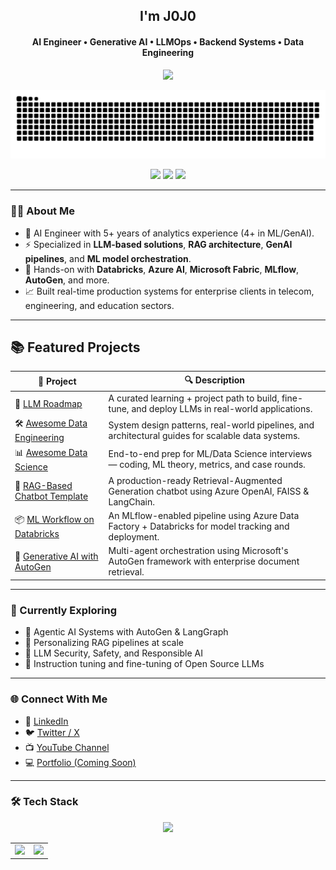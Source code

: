 <h2 align="center">I'm J0J0</h2>
<h4 align="center">AI Engineer • Generative AI • LLMOps • Backend Systems • Data Engineering</h4>

<p align="center">
  <img src="https://readme-typing-svg.demolab.com/?lines=Building+Smart+AI+Systems;LLM%20Specialist%20%7C%20MLOps%20Engineer;Powering+RAG,+ETL,+and+Recommenders;Lifelong+learner+and+open-source+enthusiast&center=true&width=800&height=45&font=Fira%20Code&pause=1000" />
</p>
<p align="left">
   <img src="./assets/contribution_grid_snake.svg" alt="snake">
</p>

<p align="center">
  <img src="https://img.shields.io/github/followers/01-for-all?label=Follow&style=social" />
  <img src="https://img.shields.io/github/stars/01-for-all?style=social" />
  <img src="https://komarev.com/ghpvc/?username=01-for-all&color=brightgreen" />
<!--   <img src="https://img.shields.io/badge/Profile%20views-10k%2B-brightgreen" /> -->

</p>

---

### 👨‍💼 About Me

- 💼 AI Engineer with 5+ years of analytics experience (4+ in ML/GenAI).
- ⚡ Specialized in **LLM-based solutions**, **RAG architecture**, **GenAI pipelines**, and **ML model orchestration**.
- 🧠 Hands-on with **Databricks**, **Azure AI**, **Microsoft Fabric**, **MLflow**, **AutoGen**, and more.
- 📈 Built real-time production systems for enterprise clients in telecom, engineering, and education sectors.

---

## 📚 Featured Projects

| 🚀 Project | 🔍 Description |
|-----------|----------------|
| 🧠 [LLM Roadmap](https://github.com/01-for-all/LLM-Roadmap.git) | A curated learning + project path to build, fine-tune, and deploy LLMs in real-world applications. |
| 🛠️ [Awesome Data Engineering](https://github.com/01-for-all/awesome-low-level-design) | System design patterns, real-world pipelines, and architectural guides for scalable data systems. |
| 📊 [Awesome Data Science](https://github.com/01-for-all/awesome-behavioral-interviews) | End-to-end prep for ML/Data Science interviews — coding, ML theory, metrics, and case rounds. |
| 🤖 [RAG-Based Chatbot Template](https://github.com/01-for-all/rag-chatbot-template) | A production-ready Retrieval-Augmented Generation chatbot using Azure OpenAI, FAISS & LangChain. |
| 📦 [ML Workflow on Databricks](https://github.com/01-for-all/databricks-mlops-template) | An MLflow-enabled pipeline using Azure Data Factory + Databricks for model tracking and deployment. |
| 🧬 [Generative AI with AutoGen](https://github.com/01-for-all/agentic-genai-autogen) | Multi-agent orchestration using Microsoft's AutoGen framework with enterprise document retrieval. |

---
### 🌱 Currently Exploring

- 🤖 Agentic AI Systems with AutoGen & LangGraph  
- 🧩 Personalizing RAG pipelines at scale  
- 🔐 LLM Security, Safety, and Responsible AI  
- 🧬 Instruction tuning and fine-tuning of Open Source LLMs

---

### 🌐 Connect With Me

- 💼 [LinkedIn](https://www.linkedin.com/in/j0-j0)
- 🐦 [Twitter / X](https://twitter.com/jojo)
- 📺 [YouTube Channel](https://www.youtube.com)
- 💻 [Portfolio (Coming Soon)](https://jojo.com)

---

### 🛠️ Tech Stack

<p align="center">
  <img src="https://skillicons.dev/icons?i=python,sql,pytorch,tensorflow,docker,azure,aws,gcp,linux,git,github,vscode,fastapi,flask,databricks" />
</p>

<table>
  <tr>
    <td>
      <img src="https://github-readme-stats.vercel.app/api?username=octocat&show_icons=true&theme=tokyonight&hide_border=true&include_all_commits=true&custom_title=JOJO's%20GitHub%20Stats&line_height=28&count_private=true" />
    </td>
    <td>
       <img src="https://github-readme-stats.vercel.app/api/top-langs/?username=01-for-all&layout=compact&hide_border=true&langs_count=8&theme=tokyonight" />
    </td>
  </tr>
</table>
